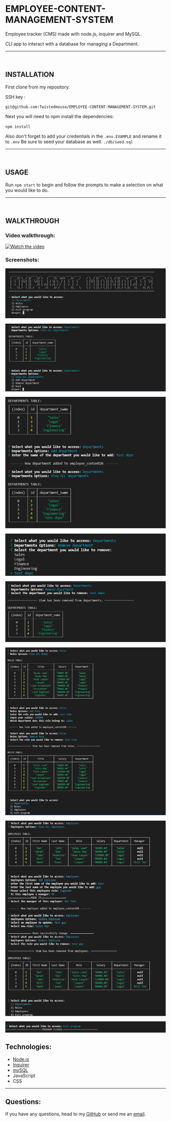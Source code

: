 # EMPLOYEE-CONTENT-MANAGEMENT-SYSTEM

Employee tracker (CMS) made with node.js, inquirer and MySQL.

CLI app to interact with a database for managing a Department.

---

<br>

## INSTALLATION

First clone from my repository.

SSH key :

```
git@github.com:Twistedmouse/EMPLOYEE-CONTENT-MANAGEMENT-SYSTEM.git
```

Next you will need to npm install the dependencies:

`npm install`

Also don't forget to add your credentials in the `.env.EXAMPLE` and rename it to `.env`
Be sure to seed your database as well. `./db/seed.sql`

---

<br>

## USAGE

Run `npm start` to begin and follow the prompts to make a selection on what you would like to do.

---

<br>

## WALKTHROUGH

### Video walkthrough:

<a href="https://drive.google.com/file/d/1G9FC-VyTtIXoxE0dK6uLWwV529kKW4sU/view?usp=sharing" rel="nofollow"><img src="assets/videoPlaceHolder.png" alt="Watch the video" style="max-width:100%;"></a>

### Screenshots:

![](Assets/EMS01.png)

![](Assets/EMS02.png)

![](Assets/EMS03.png)

![](Assets/EMS04.png)

![](Assets/EMS05.png)

![](Assets/EMS06.png)

![](Assets/EMS07.png)

![](Assets/EMS08.png)

## Technologies:

- <a href="https://nodejs.org/en/docs/" rel="nofollow">Node.js</a>
- <a href="https://www.npmjs.com/package/inquirer" rel="nofollow">Inquirer</a>
- <a href="https://www.npmjs.com/package/mysql" rel="nofollow">mySQL</a>
- JavaScript
- CSS

---

## Questions:

<p>If you have any questions, head to my <a href="https://github.com/Twistedmouse">GitHub</a> or send me an <a href="mailto:mousy93@hotmail.com">email</a>.</p>
